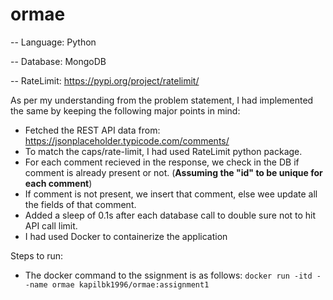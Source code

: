 # ormae

-- Language: Python

-- Database: MongoDB

-- RateLimit: https://pypi.org/project/ratelimit/

As per my understanding from the problem statement, I had implemented the same by keeping the following major points in mind:

- Fetched the REST API data from: https://jsonplaceholder.typicode.com/comments/
- To match the caps/rate-limit, I had used RateLimit python package.
- For each comment recieved in the response, we check in the DB if comment is already present or not. (**Assuming the "id" to be unique for each comment**)
- If comment is not present, we insert that comment, else wee update all the fields of that comment.
- Added a sleep of 0.1s after each database call to double sure not to hit API call limit.
- I had used Docker to containerize the application

Steps to run:

- The docker command to the ssignment is as follows:
 ```docker run -itd --name ormae kapilbk1996/ormae:assignment1```
